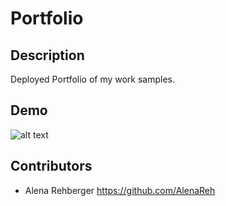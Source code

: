 # Portfolio

## Description

Deployed Portfolio of my work samples.
​
## Demo

![alt text](.png)

## Contributors

- Alena Rehberger <https://github.com/AlenaReh>
​
